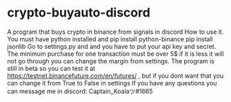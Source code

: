 # crypto-buyauto-discord
A program that buys crypto in binance from signals in discord
How to use it. You must have python installed and 
pip install python-binance 
pip install jsonlib 
Go to settings.py and and you have to put your api key and secret.
Тhe minimum purchase for one transaction must be over 5$ if it is less it will not go through you can change the margin from settings.
The program is still in beta so you can test it at https://testnet.binancefuture.com/en/futures/ , but if you dont want that you can change it from True to False in settings
If you have any questions you can message me in discord: Captain_Koalaツ#1665
